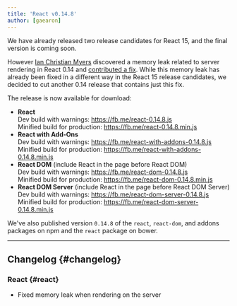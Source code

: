 ```yaml
---
title: 'React v0.14.8'
author: [gaearon]
---
```


We have already released two release candidates for React 15, and the final version is coming soon.

However [Ian Christian Myers](https://github.com/iancmyers) discovered a memory leak related to server rendering in React 0.14 and [contributed a fix](https://github.com/facebook/react/pull/6060). While this memory leak has already been fixed in a different way in the React 15 release candidates, we decided to cut another 0.14 release that contains just this fix.

The release is now available for download:

- **React**  
  Dev build with warnings: <https://fb.me/react-0.14.8.js>  
  Minified build for production: <https://fb.me/react-0.14.8.min.js>
- **React with Add-Ons**  
  Dev build with warnings: <https://fb.me/react-with-addons-0.14.8.js>  
  Minified build for production: <https://fb.me/react-with-addons-0.14.8.min.js>
- **React DOM** (include React in the page before React DOM)  
  Dev build with warnings: <https://fb.me/react-dom-0.14.8.js>  
  Minified build for production: <https://fb.me/react-dom-0.14.8.min.js>
- **React DOM Server** (include React in the page before React DOM Server)  
  Dev build with warnings: <https://fb.me/react-dom-server-0.14.8.js>  
  Minified build for production: <https://fb.me/react-dom-server-0.14.8.min.js>

We've also published version `0.14.8` of the `react`, `react-dom`, and addons packages on npm and the `react` package on bower.

---

## Changelog {#changelog}

### React {#react}

- Fixed memory leak when rendering on the server
